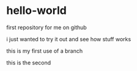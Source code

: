 # hello-world
first repository for me on github

i just wanted to try it out and see how stuff works

this is my first use of a branch

this is the second
